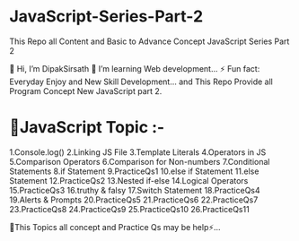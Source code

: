 # JavaScript-Series-Part-2
This Repo all Content and Basic to Advance Concept JavaScript Series Part 2

👋 Hi, I’m DipakSirsath
🌱 I’m learning Web development...
⚡ Fun fact: Everyday Enjoy and New Skill Development... and This Repo Provide all Program Concept New JavaScript 
part 2.


# 📌JavaScript Topic :-
1.Console.log()
2.Linking JS File
3.Template Literals
4.Operators in JS
5.Comparison Operators
6.Comparison for Non-numbers
7.Conditional Statements
8.if Statement
9.PracticeQs1
10.else if Statement
11.else Statement
12.PracticeQs2
13.Nested if-else
14.Logical Operators
15.PracticeQs3
16.truthy & falsy
17.Switch Statement
18.PracticeQs4
19.Alerts & Prompts
20.PracticeQs5
21.PracticeQs6
22.PracticeQs7
23.PracticeQs8
24.PracticeQs9
25.PracticeQs10
26.PracticeQs11

📍This Topics all concept and Practice Qs may be help⚡...
